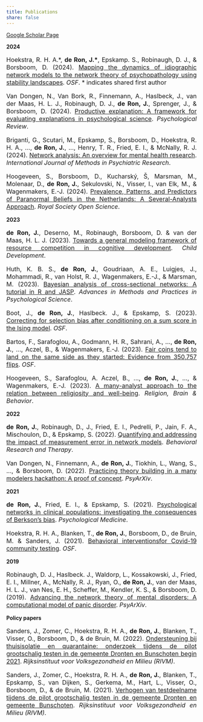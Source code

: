 ```yaml
---
title: Publications 
share: false
---
```


[Google Scholar Page](https://scholar.google.com/citations?user=eMNx9PYAAAAJ&hl=nl&oi=ao)


**2024**

<p style="font-size:medium;text-align:justify">  Hoekstra, R. H. A.*, <b>de Ron, J.*</b>, Epskamp. S., Robinaugh, D. J., & Borsboom, D. (2024). <a href = "https://osf.io/9sguw/download">Mapping the dynamics of idiographic network models to the network theory of psychopathology using stability landscapes</a>. <em>OSF</em>. * indicates shared first author</p>

<p style="font-size:medium;text-align:justify"> Van Dongen, N., Van Bork, R., Finnemann, A., Haslbeck, J., van der Maas, H. L. J., Robinaugh, D. J., <b>de Ron, J.</b>, Sprenger, J., & Borsboom, D. (2024). <a href = "https://psycnet.apa.org/fulltext/2025-04988-001.pdf">Productive explanation: A framework for evaluating explanations in psychological science</a>. <em>Psychological Review</em>.</p>

<p style="font-size:medium;text-align:justify"> Briganti, G., Scutari, M., Epskamp, S., Borsboom, D., Hoekstra, R. H. A., ..., <b>de Ron, J.</b>, ..., Henry, T. R., Fried, E. I., & McNally, R. J. (2024). <a href = "https://onlinelibrary.wiley.com/doi/pdf/10.1002/mpr.2034">Network analysis: An overview for mental health research</a>. <em>International Journal of Methods in Psychiatric Research</em>.</p>

<p style="font-size:medium;text-align:justify">Hoogeveen, S., Borsboom, D., Kucharský, Š, Marsman, M., Molenaar, D., <b>de Ron, J.</b>, Sekulovski, N., Visser, I., van Elk, M., & Wagenmakers, E.-J. (2024). <a href = "https://royalsocietypublishing.org/doi/10.1098/rsos.240049"> Prevalence, Patterns, and Predictors of Paranormal Beliefs in the Netherlands: A Several-Analysts Approach</a>. <em>Royal Society Open Science</em>.</p>

**2023**

<p style="font-size:medium;text-align:justify"><b>de Ron, J.</b>, Deserno, M., Robinaugh, Borsboom, D. & van der Maas, H. L. J. (2023). <a href = "https://srcd.onlinelibrary.wiley.com/doi/pdf/10.1111/cdev.13973">Towards a general modeling framework of resource competition in cognitive development</a>. <em>Child Development</em>.</p> 

<p style="font-size:medium;text-align:justify">Huth, K. B. S., <b>de Ron, J.</b>, Goudriaan, A. E., Luigjes, J., Mohammadi, R., van Holst, R. J., Wagenmakers, E.-J., & Marsman, M. (2023). <a href = "https://journals.sagepub.com/doi/pdf/10.1177/25152459231193334">Bayesian analysis of cross-sectional networks: A tutorial in R and JASP</a>. <em>Advances in Methods and Practices in Psychological Science</em>.</p> 

<p style="font-size:medium;text-align:justify">Boot, J., <b>de Ron, J.</b>, Haslbeck. J., & Epskamp, S. (2023). <a href = "https://osf.io/xq8ur/download">Correcting for selection bias after conditioning on a sum score in the Ising model</a>. <em>OSF</em>.</p> 

<p style="font-size:medium;text-align:justify">Bartos, F., Sarafoglou, A., Godmann, H. R., Sahrani, A., ..., <b>de Ron, J.</b>, ..., Aczel, B., & Wagenmakers, E.-J. (2023). <a href = "https://arxiv.org/pdf/2310.04153">Fair coins tend to land on the same side as they started: Evidence from 350,757 flips</a>. <em>OSF</em>.</p> 

<p style="font-size:medium;text-align:justify">  Hoogeveen, S., Sarafoglou, A. Aczel, B., ..., <b>de Ron, J.</b>, ..., & Wagenmakers, E.-J. (2023). <a href = "https://www.tandfonline.com/doi/pdf/10.1080/2153599X.2022.2070255">A many-analyst approach to the relation between religiosity and well-being</a>. <em>Religion, Brain & Behavior</em>.</p> 

**2022**

<p style="font-size:medium;text-align:justify"><b>de Ron, J.</b>, Robinaugh, D., J., Fried, E. I., Pedrelli, P., Jain, F. A., Mischoulon, D., & Epskamp, S. (2022). <a href = "https://www.sciencedirect.com/science/article/pii/S0005796722001346">Quantifying and addressing the impact of measurement error in network models</a>. <em>Behavioral Research and Therapy</em>.</p> 

<p style="font-size:medium;text-align:justify">Van Dongen, N., Finnemann, A., <b>de Ron, J.</b>, Tiokhin, L., Wang, S., ..., & Borsboom, D. (2022). <a href = "https://psyarxiv.com/r5yfz/download?format=pdf">Practicing theory building in a many modelers hackathon: A proof of concept</a>. <em>PsyArXiv</em>.</p> 


**2021**

<p style="font-size:medium;text-align:justify"><b>de Ron, J.</b>, Fried, E. I., & Epskamp, S. (2021). <a href = "https://doi.org/10.1017/S0033291719003209"> Psychological networks in clinical populations: investigating the consequences of Berkson’s bias</a>. <em>Psychological Medicine</em>.</p> 

<p style="font-size:medium;text-align:justify">Hoekstra, R. H. A., Blanken, T., <b>de Ron, J.</b>, Borsboom, D., de Bruin, M. & Sanders, J. (2021). <a href = "https://osf.io/4cn85/resources">Behavioral interventionsfor Covid-19 community testing</a>. <em>OSF</em>.</p> 


**2019**
<p style="font-size:medium;text-align:justify">Robinaugh, D. J., Haslbeck. J., Waldorp, L., Kossakowski, J., Fried, E. I., Millner, A., McNally, R. J., Ryan, O., <b>de Ron, J.</b>, van der Maas, H. L. J., van Nes, E. H., Scheffer, M., Kendler, K. S., & Borsboom, D. (2019). <a href = "https://files.osf.io/v1/resources/km37w/providers/osfstorage/5cee8b2c8d6e0500186659b3?action=download&direct&version=1">Advancing the network theory of mental disorders: A computational model of panic disorder</a>. <em>PsyArXiv</em>.</p> 

**Policy papers**
<p style="font-size:medium;text-align:justify">Sanders, J., Zomer, C., Hoekstra, R. H. A., <b>de Ron, J.</b>, Blanken, T., Visser, O., Borsboom, D., & de Bruin, M. (2022). <a href = "https://rivm.openrepository.com/entities/publication/a65ea8b4-2807-4108-9a9f-2996cae09cc8">Ondersteuning bij thuisisolatie en quarantaine: onderzoek tijdens de pilot grootschalig testen in de gemeente Dronten en Bunschoten begin 2021</a>. <em>Rijksinstituut voor Volksgezondheid en Milieu (RIVM)</em>.</p> 

<p style="font-size:medium;text-align:justify">Sanders, J., Zomer, C., Hoekstra, R. H. A., <b>de Ron, J.</b>, Blanken, T., Epskamp, S., van Dijken, S., Gerkema, M., Hart, L., Visser, O., Borsboom, D., & de Bruin, M. (2021). <a href = "https://rivm.openrepository.com/entities/publication/23364cf2-95a3-431c-b074-bb2f32120df5">Verhogen van testdeelname tijdens de pilot grootschalig testen in de gemeente Dronten en gemeente Bunschoten</a>. <em>Rijksinstituut voor Volksgezondheid en Milieu (RIVM)</em>.</p> 
